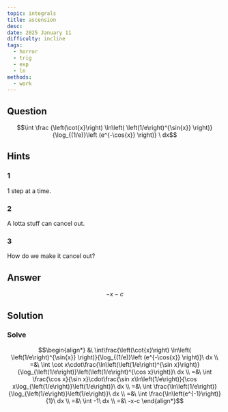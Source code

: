 ```yaml
---
topic: integrals
title: ascension
desc: 
date: 2025 January 11
difficulty: incline
tags:
  - horror
  - trig
  - exp
  - ln
methods:
  - work
---
```



## Question
```math
\int
  \frac
    {\left(\cot{x}\right) \ln\left( \left(1/e\right)^{\sin{x}} \right)}
    {\log_{(1/e)}\left (e^{-\cos{x}} \right)}
\ dx
```


## Hints

### 1
1 step at a time.

### 2
A lotta stuff can cancel out.

### 3
How do we make it cancel out?


## Answer
```math
-x-c
```


## Solution

### Solve
```math
\begin{align*}
  &\ \int\frac{\left(\cot{x}\right) \ln\left( \left(1/e\right)^{\sin{x}} \right)}{\log_{(1/e)}\left (e^{-\cos{x}} \right)}\ dx
  \\ =&\ \int \cot x\cdot\frac{\ln\left(\left(1/e\right)^{\sin x}\right)}{\log_{\left(1/e\right)}\left(\left(1/e\right)^{\cos x}\right)}\ dx
  \\ =&\ \int \frac{\cos x}{\sin x}\cdot\frac{\sin x\ln\left(1/e\right)}{\cos x\log_{\left(1/e\right)}\left(1/e\right)}\ dx
  \\ =&\ \int \frac{\ln\left(1/e\right)}{\log_{\left(1/e\right)}\left(1/e\right)}\ dx
  \\ =&\ \int \frac{\ln\left(e^{-1}\right)}{1}\ dx
  \\ =&\ \int -1\ dx
  \\ =&\ -x-c
\end{align*}
```
